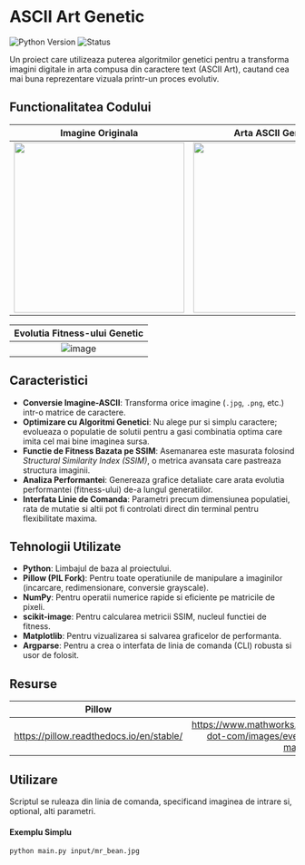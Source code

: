 # ASCII Art Genetic

![Python Version](https://img.shields.io/badge/Python-3.8%2B-blue?style=for-the-badge&logo=python)
![Status](https://img.shields.io/badge/Status-Functional-brightgreen?style=for-the-badge)

Un proiect care utilizeaza puterea algoritmilor genetici pentru a transforma imagini digitale in arta compusa din caractere text (ASCII Art), cautand cea mai buna reprezentare vizuala printr-un proces evolutiv.

## Functionalitatea Codului

| Imagine Originala | Arta ASCII Generata |
| :---------------: | :-----------------: |
| <img src="https://github.com/user-attachments/assets/d004beb0-ce13-4803-84a2-02976a7ae242" width="300"/> | <img src="https://github.com/user-attachments/assets/1e5d51b7-2ee9-43b7-98fe-04d780633534" width="300"/> |

| Evolutia Fitness-ului Genetic |
| :-----------------: |
| ![image](https://github.com/user-attachments/assets/73cb07d3-fc5b-4a32-98e4-6952e91ece5a) |




## Caracteristici 

-   **Conversie Imagine-ASCII**: Transforma orice imagine (`.jpg`, `.png`, etc.) intr-o matrice de caractere.
-   **Optimizare cu Algoritmi Genetici**: Nu alege pur si simplu caractere; evolueaza o populatie de solutii pentru a gasi combinatia optima care imita cel mai bine imaginea sursa.
-   **Functie de Fitness Bazata pe SSIM**: Asemanarea este masurata folosind *Structural Similarity Index (SSIM)*, o metrica avansata care pastreaza structura imaginii.
-   **Analiza Performantei**: Genereaza grafice detaliate care arata evolutia performantei (fitness-ului) de-a lungul generatiilor.
-   **Interfata Linie de Comanda**: Parametri precum dimensiunea populatiei, rata de mutatie si altii pot fi controlati direct din terminal pentru flexibilitate maxima.

## Tehnologii Utilizate

-   **Python**: Limbajul de baza al proiectului.
-   **Pillow (PIL Fork)**: Pentru toate operatiunile de manipulare a imaginilor (incarcare, redimensionare, conversie grayscale).
-   **NumPy**: Pentru operatii numerice rapide si eficiente pe matricile de pixeli.
-   **scikit-image**: Pentru calcularea metricii SSIM, nucleul functiei de fitness.
-   **Matplotlib**: Pentru vizualizarea si salvarea graficelor de performanta.
-   **Argparse**: Pentru a crea o interfata de linia de comanda (CLI) robusta si usor de folosit.

## Resurse

|        Pillow     |          MatLab     |
| :---------------: | :-----------------: |
| https://pillow.readthedocs.io/en/stable/ | https://www.mathworks.com/content/dam/mathworks/mathworks-dot-com/images/events/matlabexpo/kr/2021/how-to-use-matlab-with-python.pdf |



## Utilizare

Scriptul se ruleaza din linia de comanda, specificand imaginea de intrare si, optional, alti parametri.

#### Exemplu Simplu
```bash
python main.py input/mr_bean.jpg
